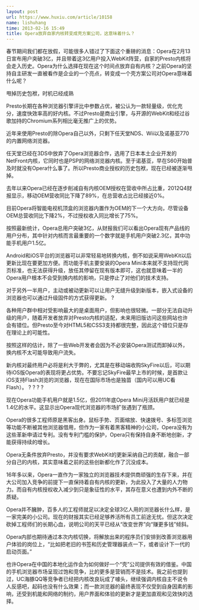 ```yaml
---
layout: post
url: https://www.huxiu.com/article/10158
name: lishuhang
time: 2013-02-16 15:49
title: Opera放弃自家内核转变成壳方案公司，这意味着什么？
---
```

春节期间我们都在放假，可能很多人错过了下面这个重磅的消息：Opera在2月13日宣布用户突破3亿，并且带着这3亿用户投入WebKit阵营，自家的Presto内核将会走入历史。Opera为什么选择在现在这个时间点放弃自有内核？之前Opera的坚持自主研发一直被看作是企业的一个亮点，转变成一个壳方案公司对Opera意味着什么呢？

甩掉历史包袱，时机已经成熟

Presto长期在各种浏览器引擎评比中参数占优，被公认为一款轻量级，优化充分，速度快效率高的好内核。不过Presto是商业引擎，与开源的WebKit和经过谷歌加持的Chromium系列相比毫无推广上的优势。

近年来使用Presto的除Opera自己以外，只剩下任天堂NDS、Wii以及诺基亚770的内置网络浏览器。

任天堂已经在3DS中放弃了Opera浏览器合作，选用了日本本土企业开发的NetFront内核，它同时也是PSP的网络浏览器内核。至于诺基亚，早在S60开始普及时就没有Opera什么事了。所以Presto商业授权的历史包袱，现在已经被逐渐甩掉。

去年以来Opera已经在逐步削减自有内核OEM授权在营收中所占比重，2012Q4财报显示，移动OEM营收同比下降了89%，在总营收占比已经接近0%。

目前Opera将智能电视机顶盒的浏览器内置作为OEM的下一个大方向，尽管设备OEM总营收同比下降2%，不过授权收入同比增长了75%。

按照最新统计，Opera总用户突破3亿，从财报我们可以看出Opera现有产品线的用户分布，其中针对内核而言最重要的一个数字就是手机用户突破2.3亿，其中功能手机用户1.5亿。

Android和iOS平台的浏览器可以非常轻易地转换内核，倒不如说采用WebKit以后更新比现在要更加方便。而功能手机主要安装的Opera Mini本来就不支持现代网页标准，也无法获得升级，放任其停留在现有版本即可，这也就意味着一半的Opera用户根本不会受到换内核的影响，只是停止了对他们的技术支持。

对于另外一半用户，主动或被动更新可以让用户无缝升级到新版本，嵌入式设备的浏览器也可以通过升级固件的方式获得更新。 ?

各种用户群中相对受影响最大的是桌面用户，但影响也很轻微。一部分无法自动升级的用户，随着开发者放弃对Presto内核的适配，未来用旧版访问这些网站也许会有错位。但Presto至今对HTML5和CSS3支持都很完整，因此这个错位只是存在理论上的可能性。

按照这样的估计，除了一些Web开发者会因为不必安装Opera测试而卸掉以外，换内核不太可能导致用户流失。

新内核对最终用户必将是利大于弊的，尤其是在移动端收购SkyFire以后，可以期待iOS版Opera的表现将更占优势。不要忘记SkyFire最早上市的时候，是首款让iOS支持Flash浏览的浏览器，现在在国际市场也是独苗（国内可以用UC看Flash）。 ? ? ? ?

现在Opera功能手机用户就是1.5亿，但2011年底Opera Mini月活跃用户就已经是1.4亿的水平。这显示出Opera现代浏览器的市场扩张遇到了瓶颈。

Opera的很多工程师原是黑客出身。鼠标手势、页面缩放、快速拨号、多标签浏览等功能不断被其他浏览器借用，但作为一家有着黑客精神的小公司，Opera没有为这些革新申请过专利。没有专利门槛的保护，Opera只有保持自身不断地创新，才能获得持续的增长。

Opera无条件放弃Presto，并没有要求WebKit的更新采纳自己的贡献，融合一部分自己的内核，其实意味着之前的这些创新都化作了沉没成本。

16年多以来，Opera一直作为一家独立的浏览器技术提供商顽强的生存下来，并在大公司加入竞争的前提下一直保持着自有内核的更新，为此投入了大量的人力物力。而自有内核授权收入减少到只是象征性的水平，其存在意义也遭到内外不断的质疑。

Opera并不臃肿，百多人的工程师就足以决定全球3亿人用的浏览器长什么样，是一家完美的小公司。现在的财报其实已经足够养活所有员工前途无忧。但这次决定砍掉工程师们的长期心血，说明公司的天平已经从“改变世界”向“赚更多钱”倾斜。

Opera内部也期待通过本次内核切换，将解放出来的程序员们安排到改善浏览器用户体验的岗位上，“比如把老旧的书签和历史管理器装点一下，或者设计下一代的启动页面。”

也许Opera在中国的本地化运作会为如何做好一个“壳”公司提供有效的借鉴。中国的手机浏览器市场呈现过饱和竞争，比的更多是营销而不是技术。我之前也提到过，UC海豚QQ等竞争者已经把内核改良玩成了噱头，继续强调内核自主不说令人反感吧，起码也没有什么效果；而一款浏览器的最终表现不仅受到自身因素的影响，还受到机能和网络的制约，用户界面和体验的更新才是更加直观和见效快的选择。


